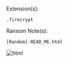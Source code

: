 Extension(s): 
```
.firecrypt
```
Ransom Note(s): 
```
[Random]-READ_ME.html
```
![html](https://github.com/user-attachments/assets/5e438704-4895-499d-bad3-1c8b35f3af7d)
